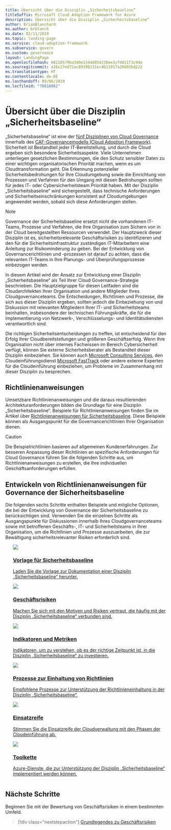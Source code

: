 ```yaml
---
title: Übersicht über die Disziplin „Sicherheitsbaseline“
titleSuffix: Microsoft Cloud Adoption Framework for Azure
description: Übersicht über die Disziplin „Sicherheitsbaseline“
author: BrianBlanchard
ms.author: brblanch
ms.date: 02/11/2019
ms.topic: landing-page
ms.service: cloud-adoption-framework
ms.subservice: govern
ms.custom: governance
layout: LandingPage
ms.openlocfilehash: 68210579ba3d0e1344d854230ee3c7dd11f3c94e
ms.sourcegitcommit: a26c27ed72ac89198231ec4b11917a20d03bd222
ms.translationtype: HT
ms.contentlocale: de-DE
ms.lasthandoff: 09/06/2019
ms.locfileid: "70818062"
---
```

# <a name="security-baseline-discipline-overview"></a>Übersicht über die Disziplin „Sicherheitsbaseline“

„Sicherheitsbaseline“ ist eine der [fünf Disziplinen von Cloud Governance](../governance-disciplines.md) innerhalb des [CAF-Governancemodells (Cloud Adoption Framework)](../index.md). Sicherheit ist Bestandteil jeder IT-Bereitstellung, und durch die Cloud ergeben sich besondere Sicherheitsaspekte. Viele Unternehmen unterliegen gesetzlichen Bestimmungen, die den Schutz sensibler Daten zu einer wichtigen organisatorischen Priorität machen, wenn es um Cloudtransformation geht. Die Erkennung potenzieller Sicherheitsbedrohungen für Ihre Cloudumgebung sowie die Einrichtung von Prozessen und Verfahren für den Umgang mit diesen Bedrohungen sollten für jedes IT- oder Cybersicherheitsteam Priorität haben. Mit der Disziplin „Sicherheitsbaseline“ wird sichergestellt, dass technische Anforderungen und Sicherheitseinschränkungen konsistent auf Cloudumgebungen angewendet werden, sobald sich diese Anforderungen stellen.

> [!NOTE]
> Governance der Sicherheitsbaseline ersetzt nicht die vorhandenen IT-Teams, Prozesse und Verfahren, die Ihre Organisation zum Sichern von in der Cloud bereitgestellten Ressourcen verwendet. Der Hauptzweck dieser Disziplin ist es, sicherheitsrelevante Geschäftsrisiken zu identifizieren und den für die Sicherheitsinfrastruktur zuständigen IT-Mitarbeitern eine Anleitung zur Risikominderung zu geben. Bei der Entwicklung von Governancerichtlinien und -prozessen ist darauf zu achten, dass die relevanten IT-Teams in Ihre Planungs- und Überprüfungsprozesse einbezogen werden.

In diesem Artikel wird der Ansatz zur Entwicklung einer Disziplin „Sicherheitsbaseline“ als Teil Ihrer Cloud Governance-Strategie beschrieben. Die Hauptzielgruppe für diesen Leitfaden sind die Cloudarchitekten Ihrer Organisation und andere Mitglieder Ihres Cloudgovernanceteams. Die Entscheidungen, Richtlinien und Prozesse, die sich aus dieser Disziplin ergeben, sollten jedoch die Einbeziehung von und Diskussion mit relevanten Mitgliedern Ihrer IT- und Sicherheitsteams beinhalten, insbesondere der technischen Führungskräfte, die für die Implementierung von Netzwerk-, Verschlüsselungs- und Identitätsdiensten verantwortlich sind.

Die richtigen Sicherheitsentscheidungen zu treffen, ist entscheidend für den Erfolg Ihrer Cloudbereitstellungen und größeren Geschäftserfolg. Wenn Ihre Organisation nicht über internes Fachwissen im Bereich Cybersicherheit verfügt, können Sie externe Sicherheitsberater als Bestandteil dieser Disziplin einbeziehen. Sie können auch [Microsoft Consulting Services](https://www.microsoft.com/enterprise/services), den Cloudeinführungsdienst [Microsoft FastTrack](https://azure.microsoft.com/programs/azure-fasttrack) oder andere externe Experten für die Cloudeinführung einbeziehen, um Probleme im Zusammenhang mit dieser Disziplin zu besprechen.

## <a name="policy-statements"></a>Richtlinienanweisungen

Umsetzbare Richtlinienanweisungen und die daraus resultierenden Architekturanforderungen bilden die Grundlage für eine Disziplin „Sicherheitsbaseline“. Beispiele für Richtlinienanweisungen finden Sie im Artikel über [Richtlinienanweisungen für Sicherheitsbaseline](./policy-statements.md). Diese Beispiele können als Ausgangspunkt für die Governancerichtlinien Ihrer Organisation dienen.

> [!CAUTION]
> Die Beispielrichtlinien basieren auf allgemeinen Kundenerfahrungen. Zur besseren Anpassung dieser Richtlinien an spezifische Anforderungen für Cloud Governance führen Sie die folgenden Schritte aus, um Richtlinienanweisungen zu erstellen, die Ihre individuellen Geschäftsanforderungen erfüllen.

## <a name="developing-security-baseline-governance-policy-statements"></a>Entwickeln von Richtlinienanweisungen für Governance der Sicherheitsbaseline

Die folgenden sechs Schritte enthalten Beispiele und mögliche Optionen, die bei der Entwicklung von Governance der Sicherheitsbaseline zu berücksichtigen sind. Verwenden Sie die einzelnen Schritte als Ausgangspunkte für Diskussionen innerhalb Ihres Cloudgovernanceteams sowie mit betroffenen Geschäfts-, IT- und Sicherheitsteams in Ihrer Organisation, um die Richtlinien und Prozesse auszuarbeiten, die zur Bewältigung sicherheitsrelevanter Risiken erforderlich sind.

<!-- markdownlint-disable MD033 -->

<ul class="panelContent cardsE">
<li style="display: flex; flex-direction: column;">
    <a href="./template.md">
        <div class="cardSize">
            <div class="cardPadding" >
                <div class="card" >
                    <div class="cardImageOuter">
                        <div class="cardImage">
                            <img src="../../_images/governance/process-template.png" class="x-hidden-focus"/>
                        </div>
                    </div>
                    <div class="cardText" style="padding-left:0px;">
                        <h3>Vorlage für Sicherheitsbaseline</h3>
                        <p class="x-hidden-focus">Laden Sie die Vorlage zur Dokumentation einer Disziplin „Sicherheitsbaseline“ herunter.</p>
                    </div>
                </div>
            </div>
        </div>
    </a>
</li><li style="display: flex; flex-direction: column;">
    <a href="./business-risks.md">
        <div class="cardSize">
            <div class="cardPadding" >
                <div class="card" >
                    <div class="cardImageOuter">
                        <div class="cardImage">
                            <img src="../../_images/governance/process-risks.png" class="x-hidden-focus"/>
                        </div>
                    </div>
                    <div class="cardText" style="padding-left:0px;">
                        <h3>Geschäftsrisiken</h3>
                        <p class="x-hidden-focus">Machen Sie sich mit den Motiven und Risiken vertraut, die häufig mit der Disziplin „Sicherheitsbaseline“ verbunden sind.</p>
                    </div>
                </div>
            </div>
        </div>
    </a>
</li>
<li style="display: flex; flex-direction: column;">
    <a href="./metrics-tolerance.md">
        <div class="cardSize">
            <div class="cardPadding" >
                <div class="card" >
                    <div class="cardImageOuter">
                        <div class="cardImage">
                            <img src="../../_images/governance/process-metrics.png" class="x-hidden-focus"/>
                        </div>
                    </div>
                    <div class="cardText" style="padding-left:0px;">
                        <h3>Indikatoren und Metriken</h3>
                        <p class="x-hidden-focus">Indikatoren, um zu verstehen, ob es der richtige Zeitpunkt ist, in die Disziplin „Sicherheitsbaseline“ zu investieren.</p>
                    </div>
                </div>
            </div>
        </div>
    </a>
</li>
<li style="display: flex; flex-direction: column;">
    <a href="./compliance-processes.md">
        <div class="cardSize">
            <div class="cardPadding" >
                <div class="card" >
                    <div class="cardImageOuter">
                        <div class="cardImage">
                            <img src="../../_images/governance/process-enforce.png" class="x-hidden-focus"/>
                        </div>
                    </div>
                    <div class="cardText" style="padding-left:0px;">
                        <h3>Prozesse zur Einhaltung von Richtlinien</h3>
                        <p class="x-hidden-focus">Empfohlene Prozesse zur Unterstützung der Richtlinieneinhaltung in der Disziplin „Sicherheitsbaseline“.</p>
                    </div>
                </div>
            </div>
        </div>
    </a>
</li>
<li style="display: flex; flex-direction: column;">
    <a href="./discipline-improvement.md">
        <div class="cardSize">
            <div class="cardPadding" >
                <div class="card" >
                    <div class="cardImageOuter">
                        <div class="cardImage">
                            <img src="../../_images/governance/process-maturity.png" class="x-hidden-focus"/>
                        </div>
                    </div>
                    <div class="cardText" style="padding-left:0px;">
                        <h3>Einsatzreife</h3>
                        <p class="x-hidden-focus">Stimmen Sie die Einsatzreife der Cloudverwaltung mit den Phasen der Cloudeinführung ab.</p>
                    </div>
                </div>
            </div>
        </div>
    </a>
</li>
<li style="display: flex; flex-direction: column;">
    <a href="./toolchain.md">
        <div class="cardSize">
            <div class="cardPadding" >
                <div class="card" >
                    <div class="cardImageOuter">
                        <div class="cardImage">
                            <img src="../../_images/governance/process-toolchain.png" class="x-hidden-focus"/>
                        </div>
                    </div>
                    <div class="cardText" style="padding-left:0px;">
                        <h3>Toolkette</h3>
                        <p class="x-hidden-focus">Azure-Dienste, die zur Unterstützung der Disziplin „Sicherheitsbaseline“ implementiert werden können.</p>
                    </div>
                </div>
            </div>
        </div>
    </a>
</li>
</ul>

<!-- markdownlint-enable MD033 -->

## <a name="next-steps"></a>Nächste Schritte

Beginnen Sie mit der Bewertung von Geschäftsrisiken in einem bestimmten Umfeld.

> [!div class="nextstepaction"]
> [Grundlegendes zu Geschäftsrisiken](./business-risks.md)
